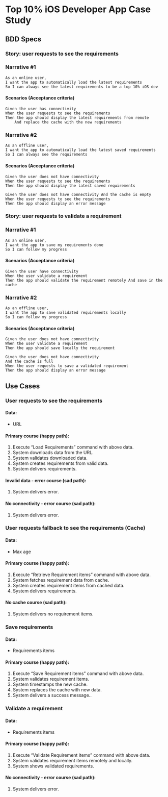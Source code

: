 # Top 10% iOS Developer App Case Study

## BDD Specs

### Story: user requests to see the requirements

### Narrative #1
```
As an online user,
I want the app to automatically load the latest requirements
So I can always see the latest requirements to be a top 10% iOS dev
```

#### Scenarios (Acceptance criteria)
```
Given the user has connectivity
When the user requests to see the requirements
Then the app should display the latest requirements from remote
    And replace the cache with the new requirements
```

### Narrative #2
```
As an offline user,
I want the app to automatically load the latest saved requirements
So I can always see the requirements
```

#### Scenarios (Acceptance criteria)
```
Given the user does not have connectivity
When the user requests to see the requirements
Then the app should display the latest saved requirements

Given the user does not have connectivity And the cache is empty
When the user requests to see the requirements
Then the app should display an error message
```

### Story: user requests to validate a requirement

### Narrative #1
```
As an online user,
I want the app to save my requirements done
So I can follow my progress 
```

#### Scenarios (Acceptance criteria)
```
Given the user have connectivity
When the user validate a requirement
Then the app should validate the requirement remotely And save in the cache
```

### Narrative #2
```
As an offline user,
I want the app to save validated requirements locally
So I can follow my progress
```

#### Scenarios (Acceptance criteria)
```
Given the user does not have connectivity
When the user validate a requirement
Then the app should save locally the requirement 

Given the user does not have connectivity
And the cache is full
When the user requests to save a validated requirement
Then the app should display an error message
```

## Use Cases

### User requests to see the requirements

#### Data:
- URL

#### Primary course (happy path):
1. Execute “Load Requirements” command with above data.
2. System downloads data from the URL.
3. System validates downloaded data.
4. System creates requirements from valid data.
5. System delivers requirements.

#### Invalid data - error course (sad path):
1. System delivers error.

#### No connectivity - error course (sad path):
1. System delivers error.

### User requests fallback to see the requirements (Cache)

#### Data:
- Max age

#### Primary course (happy path):
1. Execute “Retrieve Requirement items” command with above data.
2. System fetches requirement data from cache.
3. System creates requirement items  from cached data.
4. System delivers requirements.

#### No cache course (sad path):
1. System delivers no requirement items.

### Save requirements

#### Data:
- Requirements items

#### Primary course (happy path):
1. Execute “Save Requirement items” command with above data.
2. System validates requirement items.
3. System timestamps the new cache.
4. System replaces the cache with new data.
5. System delivers a success message..

### Validate a requirement

#### Data:
- Requirements items

#### Primary course (happy path):
1. Execute “Validate Requirement items” command with above data.
2. System validates requirement items remotely and locally.
3. System shows validated requirements.

#### No connectivity - error course (sad path):
1. System delivers error.
